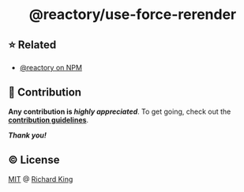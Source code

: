 <h1 align="center">
  @reactory/use-force-rerender
</h1>

## ⭐ Related

- [@reactory on NPM](https://www.npmjs.com/org/reactory)

## 🍻 Contribution

**Any contribution is ***highly appreciated*****. To get going, check out the [**contribution guidelines**][url-contrib-doc].

***Thank you!***

## ©️ License

[MIT][url-license-doc] @ [Richard King](https://richrdkng.com)

<!--- References =============================================================================== -->

<!--- URLs -->
[url-license-doc]: https://github.com/reactory/reactory/blob/main/LICENSE
[url-contrib-doc]: https://github.com/reactory/reactory/blob/main/.github/CONTRIBUTING.md
